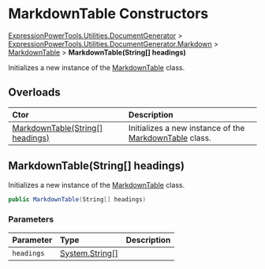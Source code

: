﻿# MarkdownTable Constructors

[ExpressionPowerTools.Utilities.DocumentGenerator](ExpressionPowerTools.Utilities.DocumentGenerator.a.md) > [ExpressionPowerTools.Utilities.DocumentGenerator.Markdown](ExpressionPowerTools.Utilities.DocumentGenerator.Markdown.n.md) > [MarkdownTable](ExpressionPowerTools.Utilities.DocumentGenerator.Markdown.MarkdownTable.cs.md) > **MarkdownTable(String[] headings)**

Initializes a new instance of the  [MarkdownTable](ExpressionPowerTools.Utilities.DocumentGenerator.Markdown.MarkdownTable.cs.md)  class.

## Overloads

| Ctor | Description |
| :-- | :-- |
| [MarkdownTable(String[] headings)](#ctor-0) | Initializes a new instance of the  [MarkdownTable](ExpressionPowerTools.Utilities.DocumentGenerator.Markdown.MarkdownTable.cs.md)  class. |

<a name="#ctor-0"></a>
## MarkdownTable(String[] headings)

Initializes a new instance of the  [MarkdownTable](ExpressionPowerTools.Utilities.DocumentGenerator.Markdown.MarkdownTable.cs.md)  class.

```csharp
public MarkdownTable(String[] headings)
```

### Parameters

| Parameter | Type | Description |
| :-- | :-- | :-- |
| `headings` | [System.String[]](https://docs.microsoft.com/dotnet/api/system.string) |  |


